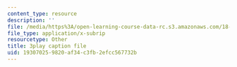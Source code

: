 ```yaml
---
content_type: resource
description: ''
file: /media/https%3A/open-learning-course-data-rc.s3.amazonaws.com/18-03sc-differential-equations-fall-2011/193070259820af34c3fb2efcc567732b_IrRgAWI6bmw.srt
file_type: application/x-subrip
resourcetype: Other
title: 3play caption file
uid: 19307025-9820-af34-c3fb-2efcc567732b
---
```

